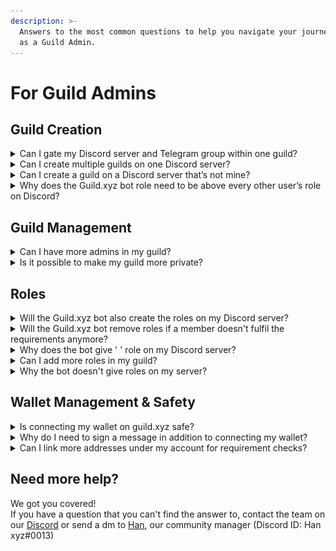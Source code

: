 ```yaml
---
description: >-
  Answers to the most common questions to help you navigate your journey with us
  as a Guild Admin.
---
```


# For Guild Admins

## Guild Creation

<details>

<summary>Can I gate my Discord server and Telegram group within one guild?</summary>

Multi-platform gating in one guild is not currently possible, but good news: we are working on it.

<img src="../.gitbook/assets/image (9) (1).png" alt="" data-size="original">

</details>

<details>

<summary>Can I create multiple guilds on one Discord server?</summary>

No, you can only create one guild on one server.

</details>

<details>

<summary>Can I create a guild on a Discord server that’s not mine?</summary>

Yes, but only if you have administrator permissions on that server.

</details>

<details>

<summary>Why does the Guild.xyz bot role need to be above every other user’s role on Discord?</summary>

The bot can only add/remove roles if its permission is on the top of the ones it has to manage.

</details>

## Guild Management

<details>

<summary>Can I have more admins in my guild?</summary>

Yes, multi-admin management is available in your guild. If you want to have more admins, you can add multiple addresses in the 'Edit guild' section.

![](<../.gitbook/assets/image (2).png>)

_Note: Guild Admins have a slightly faded crown above their address._

__![](<../.gitbook/assets/image (22).png>)

</details>

<details>

<summary>Is it possible to make my guild more private?</summary>

Absolutely! There are 3 ways to have more privacy around your guild:

1. Hiding your guild from explorer (Note: by URL, it can be found)
2. Hiding your members' addresses\
   \
   ![](<../.gitbook/assets/image (8).png>)\

3. Hiding the addresses on your allowlists\
   \
   ![](<../.gitbook/assets/image (13) (1) (1).png>)

</details>

## Roles

<details>

<summary>Will the Guild.xyz bot also create the roles on my Discord server?</summary>

Yes! When you create a role in your guild, the bot will automatically add it to your Discord server with the same name.

![](<../.gitbook/assets/image (15).png>)

![](<../.gitbook/assets/image (5).png>)

</details>

<details>

<summary>Will the Guild.xyz bot remove roles if a member doesn't fulfil the requirements anymore?</summary>

Yes, We’re listening to blockchain events and manage roles in real-time based on these events. Whenever users don't meet the requirements for a role anymore, our bot will send them a private message like:

![](<../.gitbook/assets/image (24).png>)

</details>

<details>

<summary>Why does the bot give ' ' role on my Discord server?</summary>

This happens when you delete the Discord role that the Guild.xyz bot has created on your server.

</details>

<details>

<summary>Can I add more roles in my guild?</summary>

Yes, of course! If it's up to us, you can add an infinite number of roles, but on Discord the maximum is 250.

</details>

<details>

<summary>Why the bot doesn't give roles on my server?</summary>

If that happens then the Guild.xyz bot role is not above every other user roles it has to manage on Discord. It’s the only way for the bot to add/remove roles to/from your members.

![](<../.gitbook/assets/image (7).png>)

</details>

## Wallet Management & Safety

<details>

<summary>Is connecting my wallet on guild.xyz safe?</summary>

Absolutely! When you sign in with guild.xyz, you only are validating ownership of the wallet address. The Guild.xyz bot does not get any permissions to perform transactions, and does not have any way of withdrawing anything from your wallet.

</details>

<details>

<summary>Why do I need to sign a message in addition to connecting my wallet?</summary>

Signing is the only way we can truly know that you are the owner of the wallet you are connecting. Signing is a safe, gas-less transaction that does not in any way give Guild.xyz permission to perform any transactions with your wallet.

</details>

<details>

<summary>Can I link more addresses under my account for requirement checks?</summary>

Yes! If you join a guild with a different address but the same Discord account, your addresses will be linked together and both will be used to check requirements.\
\
![](<../.gitbook/assets/image (23).png>)\
![](<../.gitbook/assets/image (6) (1).png>)\


</details>

## Need more help?

We got you covered!\
If you have a question that you can't find the answer to, contact the team on our [Discord](https://discord.gg/guildxyz) or send a dm to [Han](https://twitter.com/ikbenhan), our community manager (Discord ID: Han xyz#0013)
